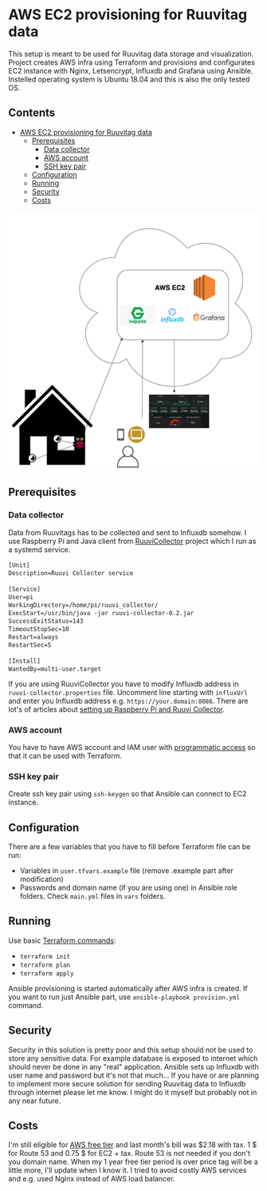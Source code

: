 # AWS EC2 provisioning for Ruuvitag data
This setup is meant to be used for Ruuvitag data storage and visualization.
Project creates AWS infra using Terraform and provisions and configurates
EC2 instance with Nginx, Letsencrypt, Influxdb and Grafana using Ansible. Instelled
operating system is Ubuntu 18.04 and this is also the only tested OS. 

## Contents
- [AWS EC2 provisioning for Ruuvitag data](#aws-ec2-provisioning-for-ruuvitag-data)
  * [Prerequisites](#prerequisites)
    + [Data collector](#data-collector)
    + [AWS account](#aws-account)
    + [SSH key pair](#ssh-key-pair)
  * [Configuration](#configuration)
  * [Running](#running)
  * [Security](#security)
  * [Costs](#costs)

![alt text](documents/ruuvi-aws.png "This is how it works")

## Prerequisites

### Data collector
Data from Ruuvitags has to be collected and sent to Influxdb somehow. I use 
Raspberry Pi and Java client from [RuuviCollector](https://github.com/Scrin/RuuviCollector)
project which I run as a systemd service.
```
[Unit]
Description=Ruuvi Collector service

[Service]
User=pi
WorkingDirectory=/home/pi/ruuvi_collector/
ExecStart=/usr/bin/java -jar ruuvi-collector-0.2.jar
SuccessExitStatus=143
TimeoutStopSec=10
Restart=always
RestartSec=5

[Install]
WantedBy=multi-user.target
```
If you are using RuuviCollector you have to modify Influxdb address in
`ruuvi-collector.properties` file. Uncomment line starting with `influxUrl` and
enter you Influxdb address e.g. `https://your.domain:8086`. There are lot's of articles
about [setting up Raspberry Pi and Ruuvi Collector](https://pahkinablog.wordpress.com/2017/08/27/collecting-ruuvitag-measurements-and-displaying-them-with-grafana-install-notes/).

### AWS account
You have to have AWS account and IAM user with [programmatic access](https://www.teckriders.com/2019/05/create-aws-iam-user-with-programmatic-access/)
so that it can be used with Terraform. 

### SSH key pair
Create ssh key pair using `ssh-keygen` so that Ansible can connect to EC2 instance.

## Configuration
There are a few variables that you have to fill before Terraform file can be run:
* Variables in `user.tfvars.example` file (remove .example part after modification)
* Passwords and domain name (if you are using one) in Ansible role folders. Check
`main.yml` files in `vars` folders.

## Running
Use basic  [Terraform commands](https://www.terraform.io/docs/commands/index.html):
* `terraform init` 
* `terraform plan` 
* `terraform apply`

Ansible provisioning is started automatically after AWS infra is created. If you want
to run just Ansible part, use `ansible-playbook provision.yml` command. 

## Security
Security in this solution is pretty poor and this setup should not be used
to store any sensitive data. For example database is exposed to internet which
should never be done in any "real" application. Ansible sets up Influxdb with user name
and password but it's not that much... If you have or are planning to 
implement more secure solution for sending Ruuvitag data to Influxdb through
internet please let me know. I might do it myself but probably not in any near future.

## Costs
I'm still eligible for [AWS free tier](https://aws.amazon.com/free/?all-free-tier.sort-by=item.additionalFields.SortRank&all-free-tier.sort-order=asc)
and last month's bill was $2.18 with tax. 1 $ for Route 53 and 0.75 $ for EC2 + tax. Route 53 is not needed if
you don't you domain name. When my 1 year free tier period is over price tag will be a little more, I'll update when
I know it. I tried to avoid costly AWS services and e.g. used Nginx instead of AWS load balancer.  
